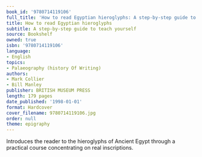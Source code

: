 ```yaml
---
book_id: '9780714119106'
full_title: 'How to read Egyptian hieroglyphs: A step-by-step guide to teach yourself'
title: How to read Egyptian hieroglyphs
subtitle: A step-by-step guide to teach yourself
source: Bookshelf
owned: true
isbn: '9780714119106'
language:
- English
topics:
- Palaeography (history Of Writing)
authors:
- Mark Collier
- Bill Manley
publisher: BRITISH MUSEUM PRESS
length: 179 pages
date_published: '1998-01-01'
format: Hardcover
cover_filename: 9780714119106.jpg
order: null
theme: epigraphy
---
```

Introduces the reader to the hieroglyphs of Ancient Egypt through a practical course concentrating on real inscriptions.

